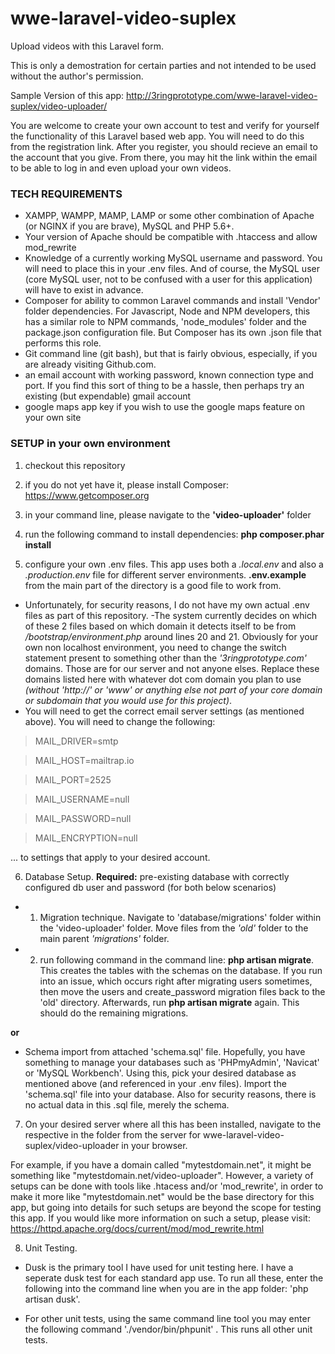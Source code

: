 # wwe-laravel-video-suplex
Upload videos with this Laravel form.

This is only a demostration for certain parties and not intended to be used without the author's permission.


Sample Version of this app:
http://3ringprototype.com/wwe-laravel-video-suplex/video-uploader/


You are welcome to create your own account to test and verify for yourself the functionality of this Laravel based web app.  You will need to do this from the registration link.  After you register, you should recieve an email to the account that you give.  From there, you may hit the link within the email to be able to log in and even upload your own videos.


### TECH REQUIREMENTS
- XAMPP, WAMPP, MAMP, LAMP or some other combination of Apache (or NGINX if you are brave), MySQL and PHP 5.6+.
- Your version of Apache should be compatible with .htaccess and allow mod_rewrite
- Knowledge of a currently working MySQL username and password.  You will need to place this in your .env files.  And of course, the MySQL user (core MySQL user, not to be confused with a user for this application) will have to exist in advance.
- Composer for ability to common Laravel commands and install 'Vendor' folder dependencies.  For Javascript, Node and NPM developers, this has a similar role to NPM commands, 'node_modules' folder and the package.json configuration file.  But Composer has its own .json file that performs this role.
- Git command line (git bash), but that is fairly obvious, especially, if you are already visiting Github.com.
- an email account with working password, known connection type and port.  If you find this sort of thing to be a hassle, then perhaps try an existing (but expendable) gmail account
- google maps app key if you wish to use the google maps feature on your own site

### SETUP in your own environment

1. checkout this repository
2. if you do not yet have it, please install Composer: https://www.getcomposer.org
3. in your command line, please navigate to the **'video-uploader'** folder
4. run the following command to install dependencies:
**php composer.phar install**

5. configure your own .env files.  This app uses both a *.local.env* and also a *.production.env* file for different server environments. **.env.example** from the main part of the directory is a good file to work from.
- Unfortunately, for security reasons, I do not have my own actual .env files as part of this repository.
-The system currently decides on which of these 2 files based on which domain it detects itself to be from */bootstrap/environment.php* around lines 20 and 21.  Obviously for your own non localhost environment, you need to change the switch statement present to something other than the *'3ringprototype.com'* domains.  Those are for our server and not anyone elses. Replace these domains listed here with whatever dot com domain you plan to use *(without 'http://' or 'www' or anything else not part of your core domain or subdomain that you would use for this project)*.
- You will need to get the correct email server settings (as mentioned above).  You will need to change the following:

>MAIL_DRIVER=smtp

>MAIL_HOST=mailtrap.io

>MAIL_PORT=2525

>MAIL_USERNAME=null

>MAIL_PASSWORD=null

>MAIL_ENCRYPTION=null

... to settings that apply to your desired account.

6. Database Setup.  **Required:** pre-existing database with correctly configured db user and password (for both below scenarios) 
 - 1. Migration technique.  Navigate to 'database/migrations' folder within the 'video-uploader' folder.  Move files from the *'old'* folder to the main parent *'migrations'* folder.
 - 2. run following command in the command line: **php artisan migrate**.  This creates the tables with the schemas on the database.  If you run into an issue, which occurs right after migrating users sometimes, then move the users and create_password migration files back to the 'old' directory.  Afterwards, run **php artisan migrate** again.  This should do the remaining migrations.
 
  **or**
  
 - Schema import from attached 'schema.sql' file.  Hopefully, you have something to manage your databases such as 'PHPmyAdmin', 'Navicat' or 'MySQL Workbench'.  Using this, pick your desired database as mentioned above (and referenced in your .env files).  Import the 'schema.sql' file into your database.  Also for security reasons, there is no actual data in this .sql file, merely the schema.
 
7. On your desired server where all this has been installed, navigate to the respective in the folder from the server for wwe-laravel-video-suplex/video-uploader in your browser.

For example, if you have a domain called "mytestdomain.net", it might be something like "mytestdomain.net/video-uploader".  However, a variety of setups can be done with tools like .htacess and/or 'mod_rewrite', in order to make it more like "mytestdomain.net" would be the base directory for this app, but going into details for such setups are beyond the scope for testing this app.  If you would like more information on such a setup, please visit: 
https://httpd.apache.org/docs/current/mod/mod_rewrite.html

8. Unit Testing.

 - Dusk is the primary tool I have used for unit testing here.  I have a seperate dusk test for each standard app use.  To run all these, enter the following into the command line when you are in the app folder: 'php artisan dusk'.

 - For other unit tests, using the same command line tool you may enter the following command './vendor/bin/phpunit' .  This runs all other unit tests.
